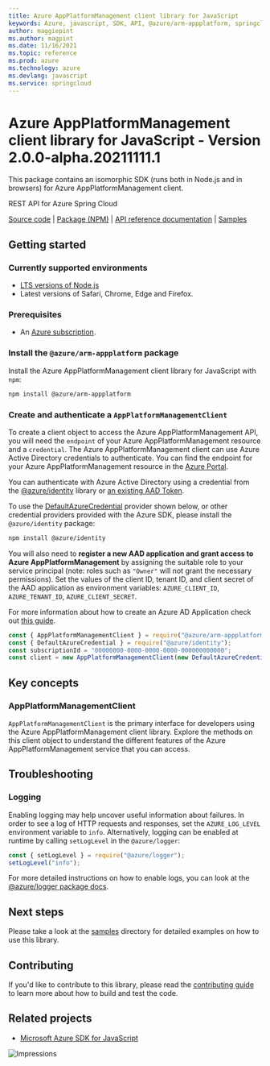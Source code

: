 ```yaml
---
title: Azure AppPlatformManagement client library for JavaScript
keywords: Azure, javascript, SDK, API, @azure/arm-appplatform, springcloud
author: maggiepint
ms.author: magpint
ms.date: 11/16/2021
ms.topic: reference
ms.prod: azure
ms.technology: azure
ms.devlang: javascript
ms.service: springcloud
---
```


# Azure AppPlatformManagement client library for JavaScript - Version 2.0.0-alpha.20211111.1 


This package contains an isomorphic SDK (runs both in Node.js and in browsers) for Azure AppPlatformManagement client.

REST API for Azure Spring Cloud

[Source code](https://github.com/Azure/azure-sdk-for-js/tree/main/sdk/appplatform/arm-appplatform) |
[Package (NPM)](https://www.npmjs.com/package/@azure/arm-appplatform) |
[API reference documentation](https://docs.microsoft.com/javascript/api/@azure/arm-appplatform) |
[Samples](https://github.com/Azure-Samples/azure-samples-js-management)

## Getting started

### Currently supported environments

- [LTS versions of Node.js](https://nodejs.org/about/releases/)
- Latest versions of Safari, Chrome, Edge and Firefox.

### Prerequisites

- An [Azure subscription][azure_sub].

### Install the `@azure/arm-appplatform` package

Install the Azure AppPlatformManagement client library for JavaScript with `npm`:

```bash
npm install @azure/arm-appplatform
```

### Create and authenticate a `AppPlatformManagementClient`

To create a client object to access the Azure AppPlatformManagement API, you will need the `endpoint` of your Azure AppPlatformManagement resource and a `credential`. The Azure AppPlatformManagement client can use Azure Active Directory credentials to authenticate.
You can find the endpoint for your Azure AppPlatformManagement resource in the [Azure Portal][azure_portal].

You can authenticate with Azure Active Directory using a credential from the [@azure/identity][azure_identity] library or [an existing AAD Token](https://github.com/Azure/azure-sdk-for-js/blob/master/sdk/identity/identity/samples/AzureIdentityExamples.md#authenticating-with-a-pre-fetched-access-token).

To use the [DefaultAzureCredential][defaultazurecredential] provider shown below, or other credential providers provided with the Azure SDK, please install the `@azure/identity` package:

```bash
npm install @azure/identity
```

You will also need to **register a new AAD application and grant access to Azure AppPlatformManagement** by assigning the suitable role to your service principal (note: roles such as `"Owner"` will not grant the necessary permissions).
Set the values of the client ID, tenant ID, and client secret of the AAD application as environment variables: `AZURE_CLIENT_ID`, `AZURE_TENANT_ID`, `AZURE_CLIENT_SECRET`.

For more information about how to create an Azure AD Application check out [this guide](https://docs.microsoft.com/azure/active-directory/develop/howto-create-service-principal-portal).

```javascript
const { AppPlatformManagementClient } = require("@azure/arm-appplatform");
const { DefaultAzureCredential } = require("@azure/identity");
const subscriptionId = "00000000-0000-0000-0000-000000000000";
const client = new AppPlatformManagementClient(new DefaultAzureCredential(), subscriptionId);
```

## Key concepts

### AppPlatformManagementClient

`AppPlatformManagementClient` is the primary interface for developers using the Azure AppPlatformManagement client library. Explore the methods on this client object to understand the different features of the Azure AppPlatformManagement service that you can access.

## Troubleshooting

### Logging

Enabling logging may help uncover useful information about failures. In order to see a log of HTTP requests and responses, set the `AZURE_LOG_LEVEL` environment variable to `info`. Alternatively, logging can be enabled at runtime by calling `setLogLevel` in the `@azure/logger`:

```javascript
const { setLogLevel } = require("@azure/logger");
setLogLevel("info");
```

For more detailed instructions on how to enable logs, you can look at the [@azure/logger package docs](https://github.com/Azure/azure-sdk-for-js/tree/main/sdk/core/logger).

## Next steps

Please take a look at the [samples](https://github.com/Azure-Samples/azure-samples-js-management) directory for detailed examples on how to use this library.

## Contributing

If you'd like to contribute to this library, please read the [contributing guide](https://github.com/Azure/azure-sdk-for-js/blob/main/CONTRIBUTING.md) to learn more about how to build and test the code.

## Related projects

- [Microsoft Azure SDK for JavaScript](https://github.com/Azure/azure-sdk-for-js)

![Impressions](https://azure-sdk-impressions.azurewebsites.net/api/impressions/azure-sdk-for-js%2Fsdk%2Fappplatform%2Farm-appplatform%2FREADME.png)

[azure_cli]: https://docs.microsoft.com/cli/azure
[azure_sub]: https://azure.microsoft.com/free/
[azure_sub]: https://azure.microsoft.com/free/
[azure_portal]: https://portal.azure.com
[azure_identity]: https://github.com/Azure/azure-sdk-for-js/tree/main/sdk/identity/identity
[defaultazurecredential]: https://github.com/Azure/azure-sdk-for-js/tree/main/sdk/identity/identity#defaultazurecredential

